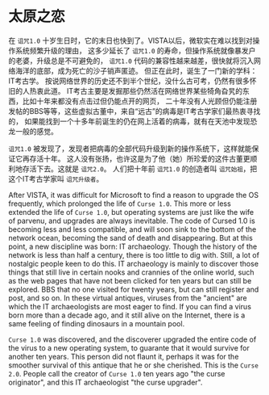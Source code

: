 # 太原之恋

在 `诅咒1.0` 十岁生日时，它的末日也快到了。VISTA以后，微软实在难以找到对操作系统频繁升级的理由，
这多少延长了 `诅咒1.0` 的寿命，但操作系统就像暴发户的老婆，升级总是不可避免的，
 `诅咒1.0` 代码的兼容性越来越差，很快就将沉入网络海洋的底部，成为死亡的沙子销声匿迹。
但正在此时，诞生了一门新的学科：IT考古学。
按说网络世界的历史还不到半个世纪，没什么古可考，仍然有很多怀旧的人热衷此道。
IT考古主要是发掘那些仍然活在网络世界某些犄角旮旯的东西，比如十年来都没有点击过但仍能点开的网页，
二十年没有人光顾但仍能注册发帖的BBS等等，这些虚拟古董中，来自“远古”的病毒是IT考古学家们最热衷寻找的，
如果能找到一个十多年前诞生的仍在网上活着的病毒，就有在天池中发现恐龙一般的感觉。

 `诅咒1.0` 被发现了，发现者把病毒的全部代码升级到新的操作系统下，这样就能保证它再存活十年。
这人没有张扬，也许这是为了他（她）所珍爱的这件古董更顺利地存活下去。这就是 `诅咒2.0`。
人们把十年前 `诅咒1.0` 的创造者叫 `诅咒始祖`，把这个IT考古学家叫 `诅咒升级者`。

After VISTA, it was difficult for Microsoft to find a reason to upgrade the OS frequently, which prolonged the life of `Curse 1.0`.
This more or less extended the life of `Curse 1.0`, but operating systems are just like the wife of parvenu, and upgrades are always inevitable.
The code of Cursed 1.0 is becoming less and less compatible, and will soon sink to the bottom of the network ocean,
becoming the sand of death and disappearing.
But at this point, a new discipline was born: IT archaeology.
Though the history of the network is less than half a century, there is too little to dig with.
Still, a lot of nostalgic people keen to do this.
IT archaeology is mainly to discover those things that still live in certain nooks and crannies of the online world,
such as the web pages that have not been clicked for ten years but can still be explored.
BBS that no one visited for twenty years, but can still register and post,  and so on.
In these virtual antiques, viruses from the "ancient" are which the IT archaeologists are most eager to find.
If you can find a virus born more than a decade ago, and it still alive on the Internet,
there is a same feeling of finding dinosaurs in a mountain pool.

`Curse 1.0` was discovered, and the discoverer upgraded the entire code of the virus to a new operating system,
to guarante that it would survive for another ten years.
This person did not flaunt it, perhaps it was for the smoother survival of this antique that he or she cherished.
This is the `Curse 2.0`.
People call the creator of `Curse 1.0` ten years ago "the curse originator", and this IT archaeologist "the curse upgrader".
